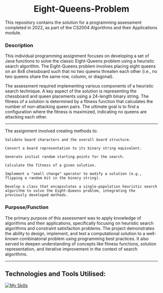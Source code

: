 <div align="center">
    
# Eight-Queens-Problem

</div>

This repository contains the solution for a programming assessment completed in 2022, as part of the CS2004 Algorithms and their Applications module.

### Description

This individual programming assignment focuses on developing a set of Java functions to solve the classic Eight-Queens problem using a heuristic search algorithm. The Eight-Queens problem involves placing eight queens on an 8x8 chessboard such that no two queens threaten each other (i.e., no two queens share the same row, column, or diagonal).

The assessment required implementing various components of a heuristic search technique. A key aspect of the solution is representing the chessboard and queen placements using a 24-length binary string. The fitness of a solution is determined by a fitness function that calculates the number of non-attacking queen pairs. The ultimate goal is to find a configuration where the fitness is maximized, indicating no queens are attacking each other.

------


The assignment involved creating methods to:

    Validate board characters and the overall board structure.

    Convert a board representation to its binary string equivalent.

    Generate initial random starting points for the search.

    Calculate the fitness of a given solution.

    Implement a "small change" operator to modify a solution (e.g., flipping a random bit in the binary string).

    Develop a class that encapsulates a single-population heuristic search algorithm to solve the Eight-Queens problem, integrating the previously developed methods.



### Purpose/Function

The primary purpose of this assessment was to apply knowledge of algorithms and their applications, specifically focusing on heuristic search algorithms and constraint satisfaction problems. The project demonstrates the ability to design, implement, and test a computational solution to a well-known combinatorial problem using programming best practices. It also served to deepen understanding of concepts like fitness functions, solution representation, and iterative improvement in the context of search algorithms.

----
## Technologies and Tools Utilised:

[![My Skills](https://skillicons.dev/icons?i=java,eclipse)](https://skillicons.dev)



